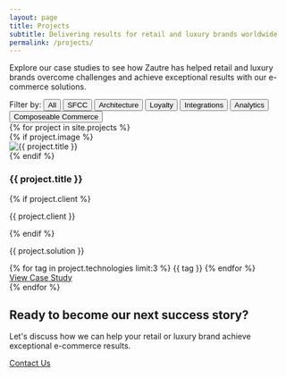 ```yaml
---
layout: page
title: Projects
subtitle: Delivering results for retail and luxury brands worldwide
permalink: /projects/
---
```


<div class="projects-intro">
  <p class="lead">Explore our case studies to see how Zautre has helped retail and luxury brands overcome challenges and achieve exceptional results with our e-commerce solutions.</p>
</div>

<div class="projects-filters">
  <div class="filter-group">
    <label>Filter by:</label>
    <button class="filter-btn active" data-filter="all">All</button>
    <button class="filter-btn" data-filter="sfcc">SFCC</button>
    <button class="filter-btn" data-filter="architecture">Architecture</button>
    <button class="filter-btn" data-filter="loyalty">Loyalty</button>
    <button class="filter-btn" data-filter="integrations">Integrations</button>
    <button class="filter-btn" data-filter="analytics">Analytics</button>
    <button class="filter-btn" data-filter="composable-commerce">Composeable Commerce</button>
  </div>
</div>

<div class="projects-grid">
  {% for project in site.projects %}
    <div class="project-card" data-categories="{{ project.categories | join: ' ' }}">
      {% if project.image %}
      <div class="project-image">
        <img src="{{ project.image | relative_url }}" alt="{{ project.title }}">
      </div>
      {% endif %}
      <div class="project-info">
        <h3>{{ project.title }}</h3>
        {% if project.client %}
        <p class="client">{{ project.client }}</p>
        {% endif %}
        <p>{{ project.solution }}</p>
        <div class="project-tags">
          {% for tag in project.technologies limit:3 %}
          <span class="tag">{{ tag }}</span>
          {% endfor %}
        </div>
        <a href="{{ project.url | relative_url }}" class="btn">View Case Study</a>
      </div>
    </div>
  {% endfor %}
</div>

<div class="cta-section">
  <div class="cta-content">
    <h2>Ready to become our next success story?</h2>
    <p>Let's discuss how we can help your retail or luxury brand achieve exceptional e-commerce results.</p>
    <a href="{{ '/contact' | relative_url }}" class="btn btn-primary">Contact Us</a>
  </div>
</div>

<script>
  document.addEventListener('DOMContentLoaded', function() {
    const filterButtons = document.querySelectorAll('.filter-btn');
    const projectCards = document.querySelectorAll('.project-card');
    
    filterButtons.forEach(button => {
      button.addEventListener('click', function() {
        const filter = this.getAttribute('data-filter');
        
        // Update active button
        filterButtons.forEach(btn => btn.classList.remove('active'));
        this.classList.add('active');
        
        // Filter projects
        projectCards.forEach(card => {
          if (filter === 'all') {
            card.style.display = 'block';
          } else {
            const categories = card.getAttribute('data-categories');
            if (categories && categories.includes(filter)) {
              card.style.display = 'block';
            } else {
              card.style.display = 'none';
            }
          }
        });
      });
    });
  });
</script>